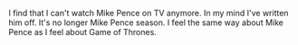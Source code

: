 I find that I can't watch Mike Pence on TV anymore. In my mind I've written him off. It's no longer Mike Pence season. I feel the same way about Mike Pence as I feel about Game of Thrones.
